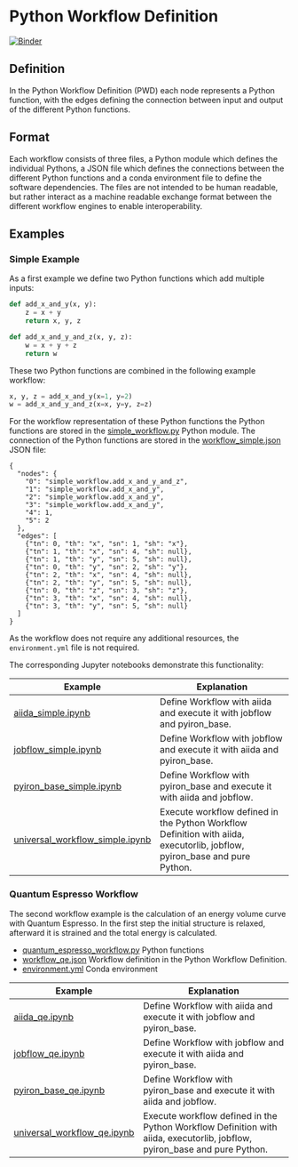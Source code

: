 # Python Workflow Definition
[![Binder](https://mybinder.org/badge_logo.svg)](https://mybinder.org/v2/gh/pyiron-dev/python-workflow-definition/HEAD)

## Definition
In the Python Workflow Definition (PWD) each node represents a Python function, with the edges defining the connection 
between input and output of the different Python functions. 

## Format
Each workflow consists of three files, a Python module which defines the individual Pythons, a JSON file which defines
the connections between the different Python functions and a conda environment file to define the software dependencies.
The files are not intended to be human readable, but rather interact as a machine readable exchange format between the 
different workflow engines to enable interoperability. 

## Examples
### Simple Example 
As a first example we define two Python functions which add multiple inputs: 
```python
def add_x_and_y(x, y):
    z = x + y
    return x, y, z

def add_x_and_y_and_z(x, y, z):
    w = x + y + z
    return w
```
These two Python functions are combined in the following example workflow:
```python
x, y, z = add_x_and_y(x=1, y=2)
w = add_x_and_y_and_z(x=x, y=y, z=z)
```
For the workflow representation of these Python functions the Python functions are stored in the [simple_workflow.py](simple_workflow.py)
Python module. The connection of the Python functions are stored in the [workflow_simple.json](workflow_simple.json) 
JSON file:
```
{
  "nodes": {
    "0": "simple_workflow.add_x_and_y_and_z",
    "1": "simple_workflow.add_x_and_y",
    "2": "simple_workflow.add_x_and_y",
    "3": "simple_workflow.add_x_and_y",
    "4": 1,
    "5": 2
  },
  "edges": [
    {"tn": 0, "th": "x", "sn": 1, "sh": "x"},
    {"tn": 1, "th": "x", "sn": 4, "sh": null},
    {"tn": 1, "th": "y", "sn": 5, "sh": null},
    {"tn": 0, "th": "y", "sn": 2, "sh": "y"},
    {"tn": 2, "th": "x", "sn": 4, "sh": null},
    {"tn": 2, "th": "y", "sn": 5, "sh": null},
    {"tn": 0, "th": "z", "sn": 3, "sh": "z"},
    {"tn": 3, "th": "x", "sn": 4, "sh": null},
    {"tn": 3, "th": "y", "sn": 5, "sh": null}
  ]
}
```
As the workflow does not require any additional resources, the `environment.yml` file is not required. 

The corresponding Jupyter notebooks demonstrate this functionality:

| Example                                                            | Explanation                                                                                                               | 
|--------------------------------------------------------------------|---------------------------------------------------------------------------------------------------------------------------|
| [aiida_simple.ipynb](aiida_simple.ipynb)                           | Define Workflow with aiida and execute it with jobflow and pyiron_base.                                                   |
| [jobflow_simple.ipynb](jobflow_simple.ipynb)                       | Define Workflow with jobflow and execute it with aiida and pyiron_base.                                                   |
| [pyiron_base_simple.ipynb](pyiron_base_simple.ipynb)               | Define Workflow with pyiron_base and execute it with aiida and jobflow.                                                   |
| [universal_workflow_simple.ipynb](universal_workflow_simple.ipynb) | Execute workflow defined in the Python Workflow Definition with aiida, executorlib, jobflow, pyiron_base and pure Python. |

### Quantum Espresso Workflow
The second workflow example is the calculation of an energy volume curve with Quantum Espresso. In the first step the 
initial structure is relaxed, afterward it is strained and the total energy is calculated. 
* [quantum_espresso_workflow.py](quantum_espresso_workflow.py) Python functions 
* [workflow_qe.json](workflow_qe.json) Workflow definition in the Python Workflow Definition.
* [environment.yml](environment.yml) Conda environment

| Example                                                    | Explanation                                                                                                               | 
|------------------------------------------------------------|---------------------------------------------------------------------------------------------------------------------------|
| [aiida_qe.ipynb](aiida_qe.ipynb)                           | Define Workflow with aiida and execute it with jobflow and pyiron_base.                                                   |
| [jobflow_qe.ipynb](jobflow_qe.ipynb)                       | Define Workflow with jobflow and execute it with aiida and pyiron_base.                                                   |
| [pyiron_base_qe.ipynb](pyiron_base_qe.ipynb)               | Define Workflow with pyiron_base and execute it with aiida and jobflow.                                                   |
| [universal_workflow_qe.ipynb](universal_workflow_qe.ipynb) | Execute workflow defined in the Python Workflow Definition with aiida, executorlib, jobflow, pyiron_base and pure Python. |